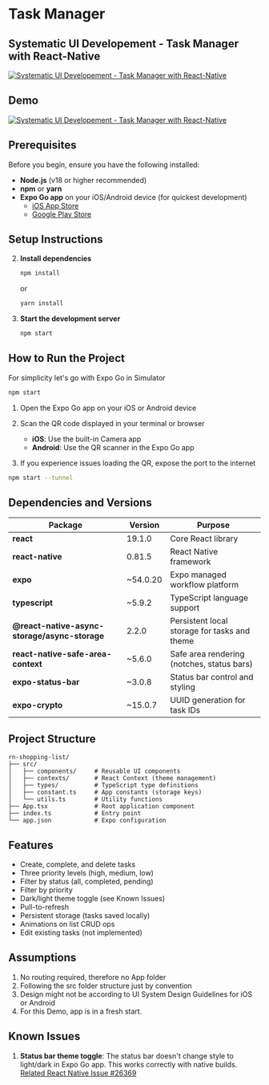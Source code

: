 # Task Manager

## Systematic UI Developement - Task Manager with React-Native

[![Systematic UI Developement - Task Manager with React-Native](https://img.youtube.com/vi/G1yuNYyr-mc/0.jpg)](https://www.youtube.com/watch?v=G1yuNYyr-mc)

## Demo

[![Systematic UI Developement - Task Manager with React-Native](https://img.youtube.com/vi/PhR47cPun_s/0.jpg)](https://www.youtube.com/watch?v=PhR47cPun_s)

## Prerequisites

Before you begin, ensure you have the following installed:

- **Node.js** (v18 or higher recommended)
- **npm** or **yarn**
- **Expo Go app** on your iOS/Android device (for quickest development)
  - [iOS App Store](https://apps.apple.com/app/expo-go/id982107779)
  - [Google Play Store](https://play.google.com/store/apps/details?id=host.exp.exponent)

## Setup Instructions

2. **Install dependencies**

   ```bash
   npm install
   ```

   or

   ```bash
   yarn install
   ```

3. **Start the development server**
   ```bash
   npm start
   ```

## How to Run the Project

For simplicity let's go with Expo Go in Simulator

```bash
npm start
```

1. Open the Expo Go app on your iOS or Android device

2. Scan the QR code displayed in your terminal or browser

   - **iOS**: Use the built-in Camera app
   - **Android**: Use the QR scanner in the Expo Go app

3. If you experience issues loading the QR, expose the port to the internet

```bash
npm start --tunnel
```

## Dependencies and Versions

| Package                                       | Version  | Purpose                                      |
| --------------------------------------------- | -------- | -------------------------------------------- |
| **react**                                     | 19.1.0   | Core React library                           |
| **react-native**                              | 0.81.5   | React Native framework                       |
| **expo**                                      | ~54.0.20 | Expo managed workflow platform               |
| **typescript**                                | ~5.9.2   | TypeScript language support                  |
| **@react-native-async-storage/async-storage** | 2.2.0    | Persistent local storage for tasks and theme |
| **react-native-safe-area-context**            | ~5.6.0   | Safe area rendering (notches, status bars)   |
| **expo-status-bar**                           | ~3.0.8   | Status bar control and styling               |
| **expo-crypto**                               | ~15.0.7  | UUID generation for task IDs                 |

## Project Structure

```
rn-shopping-list/
├── src/
│   ├── components/     # Reusable UI components
│   ├── contexts/       # React Context (theme management)
│   ├── types/          # TypeScript type definitions
│   ├── constant.ts     # App constants (storage keys)
│   └── utils.ts        # Utility functions
├── App.tsx             # Root application component
├── index.ts            # Entry point
└── app.json            # Expo configuration
```

## Features

- Create, complete, and delete tasks
- Three priority levels (high, medium, low)
- Filter by status (all, completed, pending)
- Filter by priority
- Dark/light theme toggle (see Known Issues)
- Pull-to-refresh
- Persistent storage (tasks saved locally)
- Animations on list CRUD ops
- Edit existing tasks (not implemented)

## Assumptions

1. No routing required, therefore no App folder
2. Following the src folder structure just by convention
3. Design might not be according to UI System Design Guidelines for iOS or Android
4. For this Demo, app is in a fresh start.

## Known Issues

1. **Status bar theme toggle**: The status bar doesn't change style to light/dark in Expo Go app. This works correctly with native builds. [Related React Native Issue #26369](https://github.com/facebook/react-native/issues/26369)
